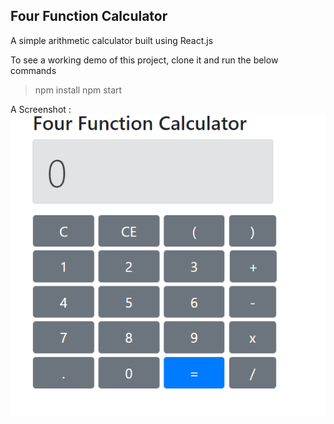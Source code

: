 ## Four Function Calculator

A simple arithmetic calculator built using React.js

To see a working demo of this project, clone it and run the below commands
>npm install 
>npm start

A Screenshot :
![](/Screenshot.png)
